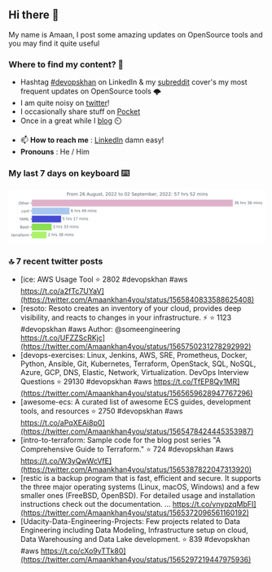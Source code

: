 <!--- [![Hits](https://hits.seeyoufarm.com/api/count/incr/badge.svg?url=https%3A%2F%2Fgithub.com%2Fakhan4u%2Fhit-counter&count_bg=%2379C83D&title_bg=%23555555&icon=&icon_color=%23E7E7E7&title=visits&edge_flat=false)](https://hits.seeyoufarm.com) --->

## Hi there 👋

My name is Amaan, I post some amazing updates on OpenSource tools and you may find it quite useful

### Where to find my content? 🤔

* Hashtag [#devopskhan](https://www.linkedin.com/feed/hashtag/devopskhan/) on LinkedIn & my [subreddit](https://www.reddit.com/r/devopskhan/) cover's my most frequent updates on OpenSource tools 🌩️
* I am quite noisy on [twitter](https://twitter.com/Amaankhan4you)!
* I occasionally share stuff on [Pocket](https://getpocket.com/@ej6g8d1dp2829A16a9Tf5d4T6bAMp3d8791rejDe86yem3bm4e14ex4fT4dluk29)
* Once in a great while I [blog](https://linuxparrot.com/) ⏲️


- 📫 **How to reach me** : [LinkedIn](https://www.linkedin.com/in/amaan-khan-linux-ninja) damn easy!
- **Pronouns** : He / Him

### My last 7 days on keyboard ⌨️

<img src="https://github.com/akhan4u/akhan4u/blob/main/images/stat.svg" alt="Amaan's Wakatime Activity!"/>

### 🔝 7 recent twitter posts
<!-- DEVDOJO:START -->
- [ice: AWS Usage Tool
⭐️ 2802
#devopskhan #aws
https://t.co/a2fTc7UYaV](https://twitter.com/Amaankhan4you/status/1565840833588625408)
- [resoto: Resoto creates an inventory of your cloud, provides deep visibility, and reacts to changes in your infrastructure. ⚡️
⭐️ 1123
#devopskhan #aws
Author: @someengineering
https://t.co/UFZZScRKjc](https://twitter.com/Amaankhan4you/status/1565750231278292992)
- [devops-exercises: Linux, Jenkins, AWS, SRE, Prometheus, Docker, Python, Ansible, Git, Kubernetes, Terraform, OpenStack, SQL, NoSQL, Azure, GCP, DNS, Elastic, Network, Virtualization. DevOps Interview Questions
⭐️ 29130
#devopskhan #aws
https://t.co/TfEP8Qy1MR](https://twitter.com/Amaankhan4you/status/1565659628947767296)
- [awesome-ecs: A curated list of awesome ECS guides, development tools, and resources
⭐️ 2750
#devopskhan #aws
https://t.co/aPqXEAi8p0](https://twitter.com/Amaankhan4you/status/1565478424445353987)
- [intro-to-terraform: Sample code for the blog post series &quot;A Comprehensive Guide to Terraform.&quot;
⭐️ 724
#devopskhan #aws
https://t.co/W3yQwWcVfE](https://twitter.com/Amaankhan4you/status/1565387822047313920)
- [restic is a backup program that is fast, efficient and secure. It supports the three major operating systems &lpar;Linux, macOS, Windows&rpar; and a few smaller ones &lpar;FreeBSD, OpenBSD&rpar;. For detailed usage and installation instructions check out the documentation. … https://t.co/vnypzqMbFI](https://twitter.com/Amaankhan4you/status/1565372096561160192)
- [Udacity-Data-Engineering-Projects: Few projects related to Data Engineering including Data Modeling, Infrastructure setup on cloud, Data Warehousing and Data Lake development.
⭐️ 839
#devopskhan #aws
https://t.co/cXo9yTTk80](https://twitter.com/Amaankhan4you/status/1565297219447975936)
<!-- DEVDOJO:END -->

<!-- ![Amaan's GitHub stats](https://github-readme-stats.vercel.app/api?username=akhan4u&count_private=true&show_icons=true&hide=contribs) -->
